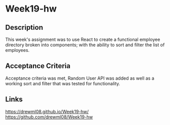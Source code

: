 # Week19-hw

## Description
This week's assignment was to use React to create a functional employee directory broken into components; with the ability to sort and filter the list of employees.  

## Acceptance Criteria 

Acceptance criteria was met, Random User API was added as well as a working sort and filter that was tested for functionality.  

## Links

https://drewml08.github.io/Week19-hw/
https://github.com/drewml08/Week19-hw